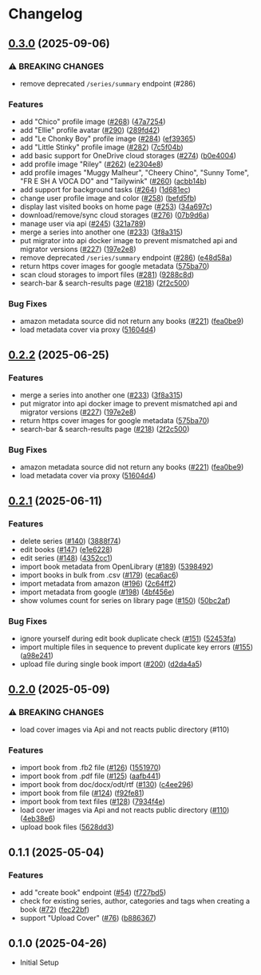 # Changelog

## [0.3.0](https://github.com/ThomasMiller01/KapitelShelf/compare/api@0.2.1...api@0.3.0) (2025-09-06)


### ⚠ BREAKING CHANGES

* remove deprecated `/series/summary` endpoint (#286)

### Features

* add "Chico" profile image ([#268](https://github.com/ThomasMiller01/KapitelShelf/issues/268)) ([47a7254](https://github.com/ThomasMiller01/KapitelShelf/commit/47a725469b330992e004b394b7ec6864763fd191))
* add "Ellie" profile avatar ([#290](https://github.com/ThomasMiller01/KapitelShelf/issues/290)) ([289fd42](https://github.com/ThomasMiller01/KapitelShelf/commit/289fd42fe6586b6be241a69f23a943b72530ce3f))
* add "Le Chonky Boy" profile image ([#284](https://github.com/ThomasMiller01/KapitelShelf/issues/284)) ([ef39365](https://github.com/ThomasMiller01/KapitelShelf/commit/ef3936505fe925173b61918a0c2ae72bd58132f3))
* add "Little Stinky" profile image ([#282](https://github.com/ThomasMiller01/KapitelShelf/issues/282)) ([7c5f04b](https://github.com/ThomasMiller01/KapitelShelf/commit/7c5f04bddef61289debaaf81e7ef46adcec95533))
* add basic support for OneDrive cloud storages ([#274](https://github.com/ThomasMiller01/KapitelShelf/issues/274)) ([b0e4004](https://github.com/ThomasMiller01/KapitelShelf/commit/b0e4004b5ccfda12e6383744ce91f372197fd91d))
* add profile image "Riley" ([#262](https://github.com/ThomasMiller01/KapitelShelf/issues/262)) ([e2304e8](https://github.com/ThomasMiller01/KapitelShelf/commit/e2304e8b313b9ba3f2ad351938e6534415bd11f4))
* add profile images "Muggy Malheur", "Cheery Chino", "Sunny Tome", "FR E SH A VOCA DO" and "Tailywink" ([#260](https://github.com/ThomasMiller01/KapitelShelf/issues/260)) ([acbb14b](https://github.com/ThomasMiller01/KapitelShelf/commit/acbb14bcb0e97837936c6bb842de6d10458dfd08))
* add support for background tasks ([#264](https://github.com/ThomasMiller01/KapitelShelf/issues/264)) ([1d681ec](https://github.com/ThomasMiller01/KapitelShelf/commit/1d681ec54458de65a41e82cd4aa4d5dada003445))
* change user profile image and color ([#258](https://github.com/ThomasMiller01/KapitelShelf/issues/258)) ([befd5fb](https://github.com/ThomasMiller01/KapitelShelf/commit/befd5fbee8c997bc343d4db1bf3a957e2b08f73a))
* display last visited books on home page ([#253](https://github.com/ThomasMiller01/KapitelShelf/issues/253)) ([34a697c](https://github.com/ThomasMiller01/KapitelShelf/commit/34a697cec3b0fd4c68c977da58bcb1b54eaf8c4b))
* download/remove/sync cloud storages ([#276](https://github.com/ThomasMiller01/KapitelShelf/issues/276)) ([07b9d6a](https://github.com/ThomasMiller01/KapitelShelf/commit/07b9d6a17e48feb8e509273381323490a9299c56))
* manage user via api ([#245](https://github.com/ThomasMiller01/KapitelShelf/issues/245)) ([321a789](https://github.com/ThomasMiller01/KapitelShelf/commit/321a78932189ed0c0e2c863f7b3e38304784f466))
* merge a series into another one ([#233](https://github.com/ThomasMiller01/KapitelShelf/issues/233)) ([3f8a315](https://github.com/ThomasMiller01/KapitelShelf/commit/3f8a315b4c5341879fde70b256af083d81355889))
* put migrator into api docker image to prevent mismatched api and migrator versions ([#227](https://github.com/ThomasMiller01/KapitelShelf/issues/227)) ([197e2e8](https://github.com/ThomasMiller01/KapitelShelf/commit/197e2e891dfc4cfd9be8965316715818479ff307))
* remove deprecated `/series/summary` endpoint ([#286](https://github.com/ThomasMiller01/KapitelShelf/issues/286)) ([e48d58a](https://github.com/ThomasMiller01/KapitelShelf/commit/e48d58acbc49cf824f23512bf7954c50cc1f62a5))
* return https cover images for google metadata ([575ba70](https://github.com/ThomasMiller01/KapitelShelf/commit/575ba70b99fe8fdef26c9f0de648f64cebef5745))
* scan cloud storages to import files ([#281](https://github.com/ThomasMiller01/KapitelShelf/issues/281)) ([9288c8d](https://github.com/ThomasMiller01/KapitelShelf/commit/9288c8d0bad20def63ed407dd4320b0fa47b15cb))
* search-bar & search-results page ([#218](https://github.com/ThomasMiller01/KapitelShelf/issues/218)) ([2f2c500](https://github.com/ThomasMiller01/KapitelShelf/commit/2f2c500d7398dbb60ac15c75a8a85d7a81c62170))


### Bug Fixes

* amazon metadata source did not return any books ([#221](https://github.com/ThomasMiller01/KapitelShelf/issues/221)) ([fea0be9](https://github.com/ThomasMiller01/KapitelShelf/commit/fea0be9ccac9f089128f728286a42534ff658728))
* load metadata cover via proxy ([51604d4](https://github.com/ThomasMiller01/KapitelShelf/commit/51604d4d6d84266b67797b431e2b2641d2a3bc95))

## [0.2.2](https://github.com/ThomasMiller01/KapitelShelf/compare/api@0.2.1...api@0.2.2) (2025-06-25)


### Features

* merge a series into another one ([#233](https://github.com/ThomasMiller01/KapitelShelf/issues/233)) ([3f8a315](https://github.com/ThomasMiller01/KapitelShelf/commit/3f8a315b4c5341879fde70b256af083d81355889))
* put migrator into api docker image to prevent mismatched api and migrator versions ([#227](https://github.com/ThomasMiller01/KapitelShelf/issues/227)) ([197e2e8](https://github.com/ThomasMiller01/KapitelShelf/commit/197e2e891dfc4cfd9be8965316715818479ff307))
* return https cover images for google metadata ([575ba70](https://github.com/ThomasMiller01/KapitelShelf/commit/575ba70b99fe8fdef26c9f0de648f64cebef5745))
* search-bar & search-results page ([#218](https://github.com/ThomasMiller01/KapitelShelf/issues/218)) ([2f2c500](https://github.com/ThomasMiller01/KapitelShelf/commit/2f2c500d7398dbb60ac15c75a8a85d7a81c62170))


### Bug Fixes

* amazon metadata source did not return any books ([#221](https://github.com/ThomasMiller01/KapitelShelf/issues/221)) ([fea0be9](https://github.com/ThomasMiller01/KapitelShelf/commit/fea0be9ccac9f089128f728286a42534ff658728))
* load metadata cover via proxy ([51604d4](https://github.com/ThomasMiller01/KapitelShelf/commit/51604d4d6d84266b67797b431e2b2641d2a3bc95))

## [0.2.1](https://github.com/ThomasMiller01/KapitelShelf/compare/api@0.2.0...api@0.2.1) (2025-06-11)

### Features

- delete series ([#140](https://github.com/ThomasMiller01/KapitelShelf/issues/140)) ([3888f74](https://github.com/ThomasMiller01/KapitelShelf/commit/3888f7431190800276ce58413b3899a6cc11b5e8))
- edit books ([#147](https://github.com/ThomasMiller01/KapitelShelf/issues/147)) ([e1e6228](https://github.com/ThomasMiller01/KapitelShelf/commit/e1e62286f74bd35435fb00b49d2b3fb2202bc898))
- edit series ([#148](https://github.com/ThomasMiller01/KapitelShelf/issues/148)) ([4352cc1](https://github.com/ThomasMiller01/KapitelShelf/commit/4352cc1e60f039e52c66d62b0e2b56a74bbc351c))
- import book metadata from OpenLibrary ([#189](https://github.com/ThomasMiller01/KapitelShelf/issues/189)) ([5398492](https://github.com/ThomasMiller01/KapitelShelf/commit/5398492e307f1534224c58fd1a8242f9d5a1ca0c))
- import books in bulk from .csv ([#179](https://github.com/ThomasMiller01/KapitelShelf/issues/179)) ([eca6ac6](https://github.com/ThomasMiller01/KapitelShelf/commit/eca6ac6d910eb0d47da12b04f53c0a4008fce2c0))
- import metadata from amazon ([#196](https://github.com/ThomasMiller01/KapitelShelf/issues/196)) ([2c64ff2](https://github.com/ThomasMiller01/KapitelShelf/commit/2c64ff274392171fad965a9ce24da3a6e97cd0c7))
- import metadata from google ([#198](https://github.com/ThomasMiller01/KapitelShelf/issues/198)) ([4bf456e](https://github.com/ThomasMiller01/KapitelShelf/commit/4bf456e2c7c8f99e73d805d229ba290bd0ffcc8f))
- show volumes count for series on library page ([#150](https://github.com/ThomasMiller01/KapitelShelf/issues/150)) ([50bc2af](https://github.com/ThomasMiller01/KapitelShelf/commit/50bc2af6eb95561d2a275c524ed198a8c3549ddc))

### Bug Fixes

- ignore yourself during edit book duplicate check ([#151](https://github.com/ThomasMiller01/KapitelShelf/issues/151)) ([52453fa](https://github.com/ThomasMiller01/KapitelShelf/commit/52453fa3ef744b31f82e94fd624ed68dd1b5708b))
- import multiple files in sequence to prevent duplicate key errors ([#155](https://github.com/ThomasMiller01/KapitelShelf/issues/155)) ([a98e241](https://github.com/ThomasMiller01/KapitelShelf/commit/a98e2410842498324c81a576ec0e3c1a5eb8a3bb))
- upload file during single book import ([#200](https://github.com/ThomasMiller01/KapitelShelf/issues/200)) ([d2da4a5](https://github.com/ThomasMiller01/KapitelShelf/commit/d2da4a568c5bdf97ec03c6af5520ffac4473fc80))

## [0.2.0](https://github.com/ThomasMiller01/KapitelShelf/compare/api@0.1.1...api@0.2.0) (2025-05-09)

### ⚠ BREAKING CHANGES

- load cover images via Api and not reacts public directory (#110)

### Features

- import book from .fb2 file ([#126](https://github.com/ThomasMiller01/KapitelShelf/issues/126)) ([1551970](https://github.com/ThomasMiller01/KapitelShelf/commit/15519701928d80c4f2f9cd7f8e3f1e2cccd92e6f))
- import book from .pdf file ([#125](https://github.com/ThomasMiller01/KapitelShelf/issues/125)) ([aafb441](https://github.com/ThomasMiller01/KapitelShelf/commit/aafb4411530f4c40a841ab901c4d128eec4f9522))
- import book from doc/docx/odt/rtf ([#130](https://github.com/ThomasMiller01/KapitelShelf/issues/130)) ([c4ee296](https://github.com/ThomasMiller01/KapitelShelf/commit/c4ee2964bc0682209d32015488982f7aefc2050d))
- import book from file ([#124](https://github.com/ThomasMiller01/KapitelShelf/issues/124)) ([f92fe81](https://github.com/ThomasMiller01/KapitelShelf/commit/f92fe811d714b10d54971014bca2ecba2cfb0e1f))
- import book from text files ([#128](https://github.com/ThomasMiller01/KapitelShelf/issues/128)) ([7934f4e](https://github.com/ThomasMiller01/KapitelShelf/commit/7934f4e291385ed5ce19a7a7f0e199f2b448f657))
- load cover images via Api and not reacts public directory ([#110](https://github.com/ThomasMiller01/KapitelShelf/issues/110)) ([4eb38e6](https://github.com/ThomasMiller01/KapitelShelf/commit/4eb38e634f0a88a9ff41c8ad7b83c8aee0cf13ea))
- upload book files ([5628dd3](https://github.com/ThomasMiller01/KapitelShelf/commit/5628dd32c870533fbc53849ff4fdb23defa7a7c2))

## 0.1.1 (2025-05-04)

### Features

- add "create book" endpoint ([#54](https://github.com/ThomasMiller01/KapitelShelf/issues/54)) ([f727bd5](https://github.com/ThomasMiller01/KapitelShelf/commit/f727bd52e6679908f4b49ec3259909be55f26eb7))
- check for existing series, author, categories and tags when creating a book ([#72](https://github.com/ThomasMiller01/KapitelShelf/issues/72)) ([fec22bf](https://github.com/ThomasMiller01/KapitelShelf/commit/fec22bf3de1d947b5028c71ccac2c853b3d62c2a))
- support "Upload Cover" ([#76](https://github.com/ThomasMiller01/KapitelShelf/issues/76)) ([b886367](https://github.com/ThomasMiller01/KapitelShelf/commit/b88636777bad94acb48877d7d2417ad2e28fe9f7))

## 0.1.0 (2025-04-26)

- Initial Setup
